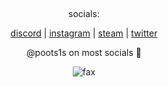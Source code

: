 <p align="center">  
  <img src="https://cdn.discordapp.com/attachments/631162287968747550/762808835546808360/line.gif" alt="fax" width="1000" height="1">
</p>
<p align="center">
    socials:
<p align="center"> 
    <a href="https://dsc.bio/poot1s">discord</a>
    |
    <a href="https://www.instagram.com/poot1s">instagram</a>
    |
    <a href="https://steamcommunity.com/id/poot1s">steam</a>
    |
    <a href="https://twitter.com/poot1s">twitter</a>
</p>

<p align="center">
    @poots1s on most socials &#129415;
  
<p align="center">  
  <img src="https://media.discordapp.net/attachments/631162287968747550/775904570059915284/kratos.gif" alt="fax">
</p>

<p align="center">  
  <img src="https://cdn.discordapp.com/attachments/631162287968747550/762808835546808360/line.gif" alt="fax" width="1000" height="1">
</p>

